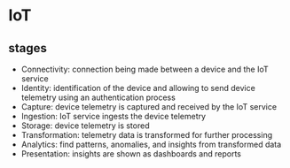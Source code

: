 # IoT

## stages
- Connectivity: connection being made between a device and the IoT service
- Identity: identification of the device and allowing to send device telemetry using an authentication process
- Capture: device telemetry is captured and received by the IoT service
- Ingestion: IoT service ingests the device telemetry
- Storage: device telemetry is stored
- Transformation: telemetry data is transformed for further processing
- Analytics: find patterns, anomalies, and insights from transformed data
- Presentation: insights are shown as dashboards and reports
